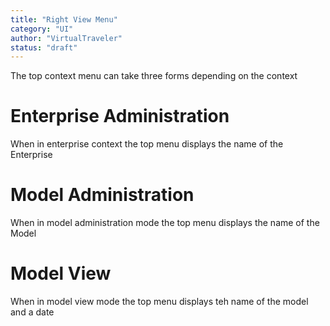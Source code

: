 ```yaml
---
title: "Right View Menu"
category: "UI"
author: "VirtualTraveler"
status: "draft"
---
```


The top context menu can take three forms depending on the context 

# Enterprise Administration
When in enterprise context the top menu displays the name of the Enterprise 

# Model Administration
When in model administration mode the top menu displays the name of the Model 

# Model View
When in model view mode the top menu displays teh name of the model and a date 